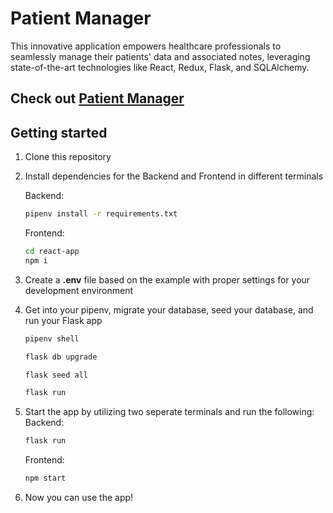 # Patient Manager

This innovative application empowers healthcare professionals to seamlessly manage their patients' data and associated notes, leveraging state-of-the-art technologies like React, Redux, Flask, and SQLAlchemy.

## Check out <a href="https://patient-manager.onrender.com/" target="_blank">Patient Manager</a>

## Getting started
1. Clone this repository

2. Install dependencies for the Backend and Frontend in different terminals

      Backend:
      ```bash
      pipenv install -r requirements.txt
      ```
      Frontend:
      ```bash
      cd react-app
      npm i
      ```

3. Create a **.env** file based on the example with proper settings for your
   development environment

4. Get into your pipenv, migrate your database, seed your database, and run your Flask app

   ```bash
   pipenv shell
   ```

   ```bash
   flask db upgrade
   ```

   ```bash
   flask seed all
   ```

   ```bash
   flask run
   ```

5. Start the app by utilizing two seperate terminals and run the following:
   Backend:
   ```bash
   flask run 
   ```
   Frontend:
   ```bash
   npm start 
   ```

6. Now you can use the app!
